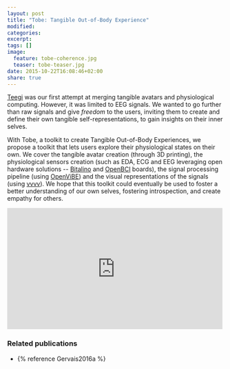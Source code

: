 ```yaml
---
layout: post
title: "Tobe: Tangible Out-of-Body Experience"
modified:
categories: 
excerpt:
tags: []
image:
  feature: tobe-coherence.jpg
  teaser: tobe-teaser.jpg
date: 2015-10-22T16:08:46+02:00
share: true
---
```


[Teegi](/teegi-tangible-eeg-interface/) was our first attempt at merging tangible avatars and physiological computing. However, it was limited to EEG signals. We wanted to go further than raw signals and give *freedom* to the users, inviting them to create and define their own tangible self-representations, to gain insights on their inner selves.

With Tobe, a toolkit to create Tangible Out-of-Body Experiences, we propose a toolkit that lets users explore their physiological states on their own. We cover the tangible avatar creation (through 3D printing), the physiological sensors creation (such as EDA, ECG and EEG leveraging open hardware solutions -- [Bitalino](http://www.bitalino.com) and [OpenBCI](http://www.openbci.com/) boards), the signal processing pipeline (using [OpenViBE](http://openvibe.inria.fr/)) and the visual representations of the signals (using [vvvv](http://vvvv.org)). We hope that this toolkit could eventually be used to foster a better understanding of our own selves, fostering introspection, and create empathy for others.

<iframe src="https://player.vimeo.com/video/142287968" width="500" height="281" frameborder="0" webkitallowfullscreen mozallowfullscreen allowfullscreen></iframe>


### Related publications
- {% reference Gervais2016a %}